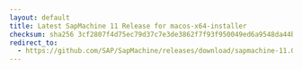 ```yaml
---
layout: default
title: Latest SapMachine 11 Release for macos-x64-installer
checksum: sha256 3cf2807f4d75ec79d37c7e3de3862f7f93f950049ed6a9548da44b71b14e1d01
redirect_to:
  - https://github.com/SAP/SapMachine/releases/download/sapmachine-11.0.24/sapmachine-jre-11.0.24_macos-x64_bin.dmg
---
```

